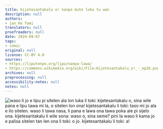 ```yaml
---
title: kijetesantakalu o! nanpa mute luka tu wan
description: null
authors:
- jan Ke Tami
translators: null
proofreaders: null
date: 2024-09-07
tags:
- comic
original: null
license: CC-BY 4.0
sources:
- https://liputenpo.org/lipu/nanpa-lawa/
- https://commons.wikimedia.org/wiki/File:Kijetesantakalu_o!_-_ep28.png
archives: null
preprocessing: null
accessibility-notes: null
notes: null
---
```


![waso li jo e lipu pi sitelen ala lon luka li toki: kijetesantakalu o, sina wile pana e lipu tawa mi la, o sitelen lon ona! kijetesantakalu li toki: taso mi jo ala e ilo sitelen. waso li tawa nasa, li pana e lawa ona tawa poka ale pi sijelo ona. kijetesantakalu li wile sona: waso o, sina seme? pini la waso li kama jo e palisa sitelen tan len ona li toki: o jo. kijetesantakalu li toki: a!](https://upload.wikimedia.org/wikipedia/commons/1/13/Kijetesantakalu_o%21_-_ep28.png)